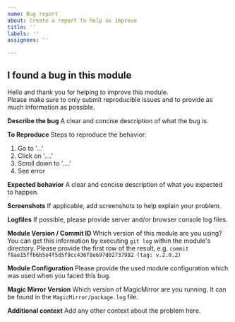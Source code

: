```yaml
---
name: Bug report
about: Create a report to help us improve
title: ''
labels: ''
assignees: ''

---
```


## I found a bug in this module
Hello and thank you for helping to improve this module.  
Please make sure to only submit reproducible issues and to provide as much information as possible.

**Describe the bug**
A clear and concise description of what the bug is.

**To Reproduce**
Steps to reproduce the behavior:
1. Go to '...'
2. Click on '....'
3. Scroll down to '....'
4. See error

**Expected behavior**
A clear and concise description of what you expected to happen.

**Screenshots**
If applicable, add screenshots to help explain your problem.

**Logfiles**
If possible, please provide server and/or browser console log files.

**Module Version / Commit ID**
Which version of this module are you using? You can get this information by executing `git log` within the module's directory. Please provide the first row of the result, e.g. `commit f8ae15ffb6b5e4f5d5f9cc436f8e697d02737982 (tag: v.2.0.2)`

**Module Configuration**
Please provide the used module configuration which was used when you faced this bug.

**Magic Mirror Version**
Which version of MagicMirror are you running. It can be found in the `MagicMirror/package.log` file.

**Additional context**
Add any other context about the problem here.
